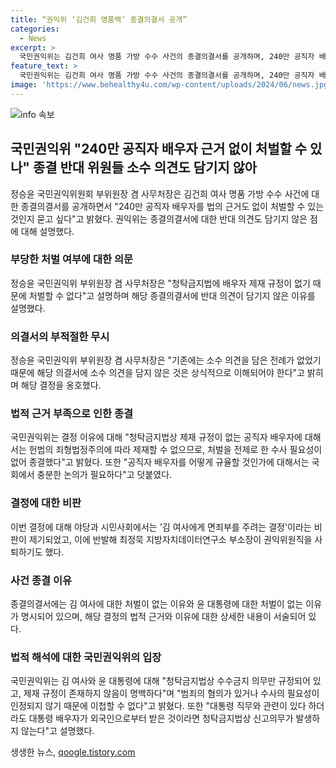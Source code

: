 ```yaml
---
title: “권익위 ‘김건희 명품백’ 종결의결서 공개”
categories:
  - News
excerpt: >
  국민권익위는 김건희 여사 명품 가방 수수 사건의 종결의결서를 공개하며, 240만 공직자 배우자를 법의 근거도 없이 처벌할 수 있는 것인지 묻고 싶다고 밝혔다. 국민권익위 부위원장은 청탁금지법에 따라 공직자의 배우자에 대한 제재 규정이 없어 처벌할 수 없다는 입장을 강조하며, 종결 처리에 반대한 위원들의 소수 의견은 의결서에 담기지 않았다. 논란에 대해 부위원장은 법령에 따라 결정된 것이며, 국회에서 충분한 논의가 필요하다고 주장했다.
feature_text: >
  국민권익위는 김건희 여사 명품 가방 수수 사건의 종결의결서를 공개하며, 240만 공직자 배우자를 법의 근거도 없이 처벌할 수 있는 것인지 묻고 싶다고 밝혔다. 국민권익위 부위원장은 청탁금지법에 따라 공직자의 배우자에 대한 제재 규정이 없어 처벌할 수 없다는 입장을 강조하며, 종결 처리에 반대한 위원들의 소수 의견은 의결서에 담기지 않았다. 논란에 대해 부위원장은 법령에 따라 결정된 것이며, 국회에서 충분한 논의가 필요하다고 주장했다.
image: 'https://www.behealthy4u.com/wp-content/uploads/2024/06/news.jpg'
---
```


<p><img src="https://www.behealthy4u.com/wp-content/uploads/2024/06/news.jpg" alt="info 속보" /></p>

<h2 data-ke-size="size26">국민권익위 "240만 공직자 배우자 근거 없이 처벌할 수 있나" 종결 반대 위원들 소수 의견도 담기지 않아</h2>

<p data-ke-size="size16">정승윤 국민권익위원회 부위원장 겸 사무처장은 김건희 여사 명품 가방 수수 사건에 대한 종결의결서를 공개하면서 "240만 공직자 배우자를 법의 근거도 없이 처벌할 수 있는 것인지 묻고 싶다"고 밝혔다. 권익위는 종결의결서에 대한 반대 의견도 담기지 않은 점에 대해 설명했다.</p>

<h3>부당한 처벌 여부에 대한 의문</h3>

<p data-ke-size="size16">정승윤 국민권익위 부위원장 겸 사무처장은 "청탁금지법에 배우자 제재 규정이 없기 때문에 처벌할 수 없다"고 설명하며 해당 종결의결서에 반대 의견이 담기지 않은 이유를 설명했다.</p>

<h3>의결서의 부적절한 무시</h3>

<p data-ke-size="size16">정승윤 국민권익위 부위원장 겸 사무처장은 "기존에는 소수 의견을 담은 전례가 없었기 때문에 해당 의결서에 소수 의견을 담지 않은 것은 상식적으로 이해되어야 한다"고 밝히며 해당 결정을 옹호했다.</p>

<h3>법적 근거 부족으로 인한 종결</h3>

<p data-ke-size="size16">국민권익위는 결정 이유에 대해 "청탁금지법상 제재 규정이 없는 공직자 배우자에 대해서는 헌법의 죄형법정주의에 따라 제재할 수 없으므로, 처벌을 전제로 한 수사 필요성이 없어 종결했다"고 밝혔다. 또한 "공직자 배우자를 어떻게 규율할 것인가에 대해서는 국회에서 충분한 논의가 필요하다"고 덧붙였다.</p>

<h3>결정에 대한 비판</h3>

<p data-ke-size="size16">이번 결정에 대해 야당과 시민사회에서는 '김 여사에게 면죄부를 주려는 결정'이라는 비판이 제기되었고, 이에 반발해 최정묵 지방자치데이터연구소 부소장이 권익위원직을 사퇴하기도 했다.</p>

<h3>사건 종결 이유</h3>

<p data-ke-size="size16">종결의결서에는 김 여사에 대한 처벌이 없는 이유와 윤 대통령에 대한 처벌이 없는 이유가 명시되어 있으며, 해당 결정의 법적 근거와 이유에 대한 상세한 내용이 서술되어 있다.</p>

<h3>법적 해석에 대한 국민권익위의 입장</h3>

<p data-ke-size="size16">국민권익위는 김 여사와 윤 대통령에 대해 "청탁금지법상 수수금지 의무만 규정되어 있고, 제재 규정이 존재하지 않음이 명백하다"며 "범죄의 혐의가 있거나 수사의 필요성이 인정되지 않기 때문에 이첩할 수 없다"고 밝혔다. 또한 "대통령 직무와 관련이 있다 하더라도 대통령 배우자가 외국인으로부터 받은 것이라면 청탁금지법상 신고의무가 발생하지 않는다"고 설명했다.</p>
생생한 뉴스, <a href="https://qoogle.tistory.com" rel="dofollow">qoogle.tistory.com</a>


